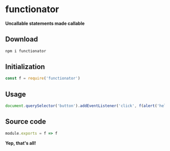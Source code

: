 # functionator

**Uncallable statements made callable**

## Download

```bash
npm i functionator
```

## Initialization

```javascript
const f = require('functionator')
```

## Usage

```javascript
document.querySelector('button').addEventListener('click', f(alert('hello')))
```

## Source code

```javascript
module.exports = f => f
```

**Yep, that's all!**